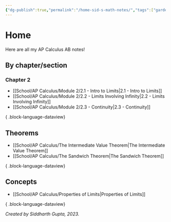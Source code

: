 ```yaml
---
{"dg-publish":true,"permalink":"/home-sid-s-math-notes/","tags":["gardenEntry"],"created":"","updated":""}
---
```


# **Home**
Here are all my AP Calculus AB notes!
## By chapter/section
### Chapter 2
- [[School/AP Calculus/Module 2/2.1 - Intro to Limits\|2.1 - Intro to Limits]]
- [[School/AP Calculus/Module 2/2.2 - Limits Involving Infinity\|2.2 - Limits Involving Infinity]]
- [[School/AP Calculus/Module 2/2.3 - Continuity\|2.3 - Continuity]]

{ .block-language-dataview}
## Theorems
- [[School/AP Calculus/The Intermediate Value Theorem\|The Intermediate Value Theorem]]
- [[School/AP Calculus/The Sandwich Theorem\|The Sandwich Theorem]]

{ .block-language-dataview}
## Concepts
- [[School/AP Calculus/Properties of Limits\|Properties of Limits]]

{ .block-language-dataview}

*Created by Siddharth Gupta, 2023.*


